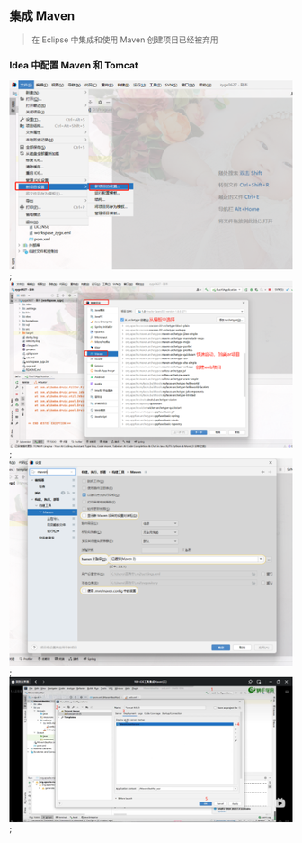 ## 集成 Maven

> 在 Eclipse 中集成和使用 Maven 创建项目已经被弃用

### Idea 中配置 Maven 和 Tomcat

![Mavenue-1](../imgs/Maven-1.jpg);
![Mavenue-2](../imgs/Maven-2.jpg);
![Mavenue-3](../imgs/Maven-3.jpg);
![Mavenue-4](../imgs/Maven-4.png);
